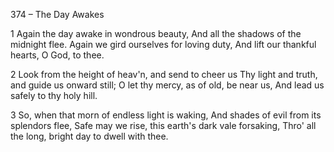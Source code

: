 374 – The Day Awakes


1
Again the day awake in wondrous beauty,
And all the shadows of the midnight flee.
Again we gird ourselves for loving duty,
And lift our thankful hearts, O God, to thee.

2
Look from the height of heav'n, and send to cheer us
Thy light and truth, and guide us onward still;
O let thy mercy, as of old, be near us,
And lead us safely to thy holy hill.

3
So, when that morn of endless light is waking,
And shades of evil from its splendors flee,
Safe may we rise, this earth's dark vale forsaking,
Thro' all the long, bright day to dwell with thee.

